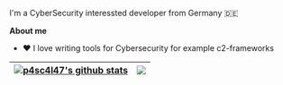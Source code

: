 I'm a CyberSecurity interessted developer from Germany 🇩🇪

**About me**

- ❤️ I love writing tools for Cybersecurity for example c2-frameworks

| <a href="https://github.com/anuraghazra/github-readme-stats"><img align="center" src="https://github-readme-stats.vercel.app/api?username=p4sc4l47&show_icons=true&include_all_commits=true&theme=buefy&hide_border=true" alt="p4sc4l47's github stats" /></a> | <a href="https://github.com/anuraghazra/github-readme-stats"><img align="center" src="https://github-readme-stats.vercel.app/api/top-langs/?username=p4sc4l47&layout=compact&theme=buefy&hide_border=true" /></a> |
| ------------- | ------------- |
